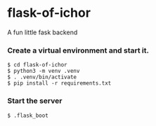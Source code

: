 # flask-of-ichor
A fun little fask backend


### Create a virtual environment and start it.
    $ cd flask-of-ichor
    $ python3 -m venv .venv
    $ . .venv/bin/activate
    $ pip install -r requirements.txt
    

### Start the server
    $ .flask_boot